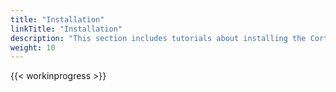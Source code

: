 ```yaml
---
title: "Installation"
linkTitle: "Installation"
description: "This section includes tutorials about installing the Cortex Innovation platform."
weight: 10
---
```


{{< workinprogress >}}
